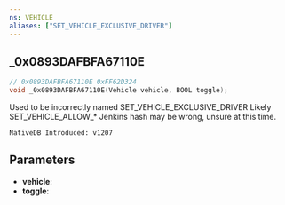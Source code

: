 ```yaml
---
ns: VEHICLE
aliases: ["SET_VEHICLE_EXCLUSIVE_DRIVER"]
---
```

## _0x0893DAFBFA67110E

```c
// 0x0893DAFBFA67110E 0xFF62D324
void _0x0893DAFBFA67110E(Vehicle vehicle, BOOL toggle);
```

Used to be incorrectly named SET_VEHICLE_EXCLUSIVE_DRIVER
Likely SET_VEHICLE_ALLOW_*
Jenkins hash may be wrong, unsure at this time.

```
NativeDB Introduced: v1207
```

## Parameters
* **vehicle**:
* **toggle**:
